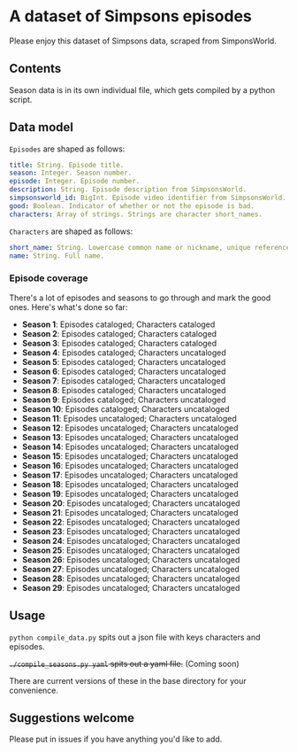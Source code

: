 # A dataset of Simpsons episodes

Please enjoy this dataset of Simpsons data, scraped from SimponsWorld.

## Contents

Season data is in its own individual file, which gets compiled by a python script.

## Data model

`Episodes` are shaped as follows:

```yml
title: String. Episode title.
season: Integer. Season number.
episode: Integer. Episode number.
description: String. Episode description from SimpsonsWorld.
simpsonsworld_id: BigInt. Episode video identifier from SimpsonsWorld.
good: Boolean. Indicator of whether or not the episode is bad.
characters: Array of strings. Strings are character short_names. 
```

`Characters` are shaped as follows:

```yml
short_name: String. Lowercase common name or nickname, unique reference key.
name: String. Full name.
```
### Episode coverage

There's a lot of episodes and seasons to go through and mark the good ones.
Here's what's done so far:

* **Season 1**: Episodes cataloged; Characters cataloged
* **Season 2**: Episodes cataloged; Characters cataloged
* **Season 3**: Episodes cataloged; Characters cataloged
* **Season 4**: Episodes cataloged; Characters uncataloged
* **Season 5**: Episodes cataloged; Characters uncataloged
* **Season 6**: Episodes cataloged; Characters uncataloged
* **Season 7**: Episodes cataloged; Characters uncataloged
* **Season 8**: Episodes cataloged; Characters uncataloged
* **Season 9**: Episodes cataloged; Characters uncataloged
* **Season 10**: Episodes cataloged; Characters uncataloged
* **Season 11**: Episodes uncataloged; Characters uncataloged
* **Season 12**: Episodes uncataloged; Characters uncataloged
* **Season 13**: Episodes uncataloged; Characters uncataloged
* **Season 14**: Episodes uncataloged; Characters uncataloged
* **Season 15**: Episodes uncataloged; Characters uncataloged
* **Season 16**: Episodes uncataloged; Characters uncataloged
* **Season 17**: Episodes uncataloged; Characters uncataloged
* **Season 18**: Episodes uncataloged; Characters uncataloged
* **Season 19**: Episodes uncataloged; Characters uncataloged
* **Season 20**: Episodes uncataloged; Characters uncataloged
* **Season 21**: Episodes uncataloged; Characters uncataloged
* **Season 22**: Episodes uncataloged; Characters uncataloged
* **Season 23**: Episodes uncataloged; Characters uncataloged
* **Season 24**: Episodes uncataloged; Characters uncataloged
* **Season 25**: Episodes uncataloged; Characters uncataloged
* **Season 26**: Episodes uncataloged; Characters uncataloged
* **Season 27**: Episodes uncataloged; Characters uncataloged
* **Season 28**: Episodes uncataloged; Characters uncataloged
* **Season 29**: Episodes uncataloged; Characters uncataloged

## Usage

`python compile_data.py` spits out a json file with keys characters and episodes.

<strike>`./compile_seasons.py yaml` spits out a yaml file.</strike> (Coming soon)

There are current versions of these in the base directory for your convenience.

## Suggestions welcome

Please put in issues if you have anything you'd like to add.
